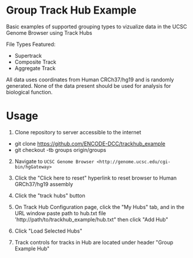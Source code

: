 Group Track Hub Example
========================

Basic examples of supported grouping types to vizualize data in the UCSC Genome Browser using Track Hubs

File Types Featured:
- Supertrack
- Composite Track
- Aggregate Track

All data uses coordinates from Human CRCh37/hg19 and is randomly generated.
None of the data present should be used for analysis for biological function.

Usage
=====

1. Clone repository to server accessible to the internet
  
- git clone https://github.com/ENCODE-DCC/trackhub_example
- git checkout -tb groups origin/groups

2. Navigate to `UCSC Genome Browser <http://genome.ucsc.edu/cgi-bin/hgGateway>`

3. Click the "Click here to reset" hyperlink to reset browser to Human GRCh37/hg19 assembly

4. Click the "track hubs" button

5. On Track Hub Configuration page, click the "My Hubs" tab, and in the URL window paste path to hub.txt file
'http://path/to/trackhub_example/hub.txt" then click "Add Hub"

6. Click "Load Selected Hubs"

7. Track controls for tracks in Hub are located under header "Group Example Hub"


